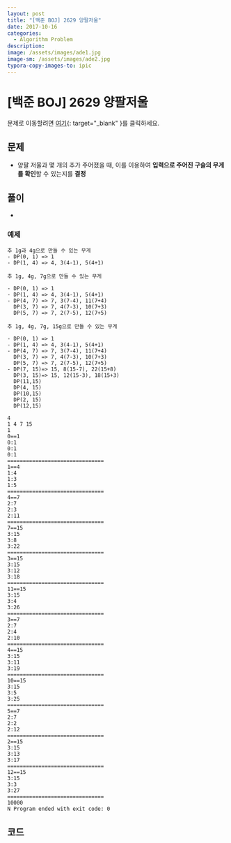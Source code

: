 ```yaml
---
layout: post
title: "[백준 BOJ] 2629 양팔저울"
date: 2017-10-16
categories:
  - Algorithm Problem
description: 
image: /assets/images/ade1.jpg
image-sm: /assets/images/ade2.jpg
typora-copy-images-to: ipic
---
```


# [백준 BOJ] 2629 양팔저울

문제로 이동할려면 [여기](https://www.acmicpc.net/problem/2629){: target="_blank" }를 클릭하세요.

## 문제

- 양팔 저울과 몇 개의 추가 주어졌을 때, 이를 이용하여 **입력으로 주어진 구슬의 무게를 확인**할 수 있는지를 **결정**

## 풀이

- ​


### 예제

```
추 1g과 4g으로 만들 수 있는 무게
- DP(0, 1) => 1
- DP(1, 4) => 4, 3(4-1), 5(4+1)

추 1g, 4g, 7g으로 만들 수 있는 무게

- DP(0, 1) => 1
- DP(1, 4) => 4, 3(4-1), 5(4+1)
- DP(4, 7) => 7, 3(7-4), 11(7+4)
  DP(3, 7) => 7, 4(7-3), 10(7+3)
  DP(5, 7) => 7, 2(7-5), 12(7+5)

추 1g, 4g, 7g, 15g으로 만들 수 있는 무게

- DP(0, 1) => 1
- DP(1, 4) => 4, 3(4-1), 5(4+1)
- DP(4, 7) => 7, 3(7-4), 11(7+4)
  DP(3, 7) => 7, 4(7-3), 10(7+3)
  DP(5, 7) => 7, 2(7-5), 12(7+5)
- DP(7, 15)=> 15, 8(15-7), 22(15+8)
  DP(3, 15)=> 15, 12(15-3), 18(15+3)
  DP(11,15)
  DP(4, 15)
  DP(10,15)
  DP(2, 15)
  DP(12,15)
```

```
4
1 4 7 15
1
0==1
0:1
0:1
0:1
===============================
1==4
1:4
1:3
1:5
===============================
4==7
2:7
2:3
2:11
===============================
7==15
3:15
3:8
3:22
===============================
3==15
3:15
3:12
3:18
===============================
11==15
3:15
3:4
3:26
===============================
3==7
2:7
2:4
2:10
===============================
4==15
3:15
3:11
3:19
===============================
10==15
3:15
3:5
3:25
===============================
5==7
2:7
2:2
2:12
===============================
2==15
3:15
3:13
3:17
===============================
12==15
3:15
3:3
3:27
===============================
10000
N Program ended with exit code: 0
```



## 코드  


<script src="https://gist.github.com/jiwondh/b55a8b1951840bf9801863d7632e0de0.js"></script>










